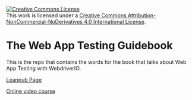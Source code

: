 <a rel="license" href="http://creativecommons.org/licenses/by-nc-nd/4.0/"><img alt="Creative Commons License" style="border-width:0" src="https://i.creativecommons.org/l/by-nc-nd/4.0/88x31.png" /></a><br />This work is licensed under a <a rel="license" href="http://creativecommons.org/licenses/by-nc-nd/4.0/">Creative Commons Attribution-NonCommercial-NoDerivatives 4.0 International License</a>.

# The Web App Testing Guidebook

This is the repo that contains the words for the book that talks about Web App Testing with WebdriverIO. 

[Leanpub Page](https://leanpub.com/webapp-testing-guidebook/)

[Online video course](https://learn.webdriver.io)
